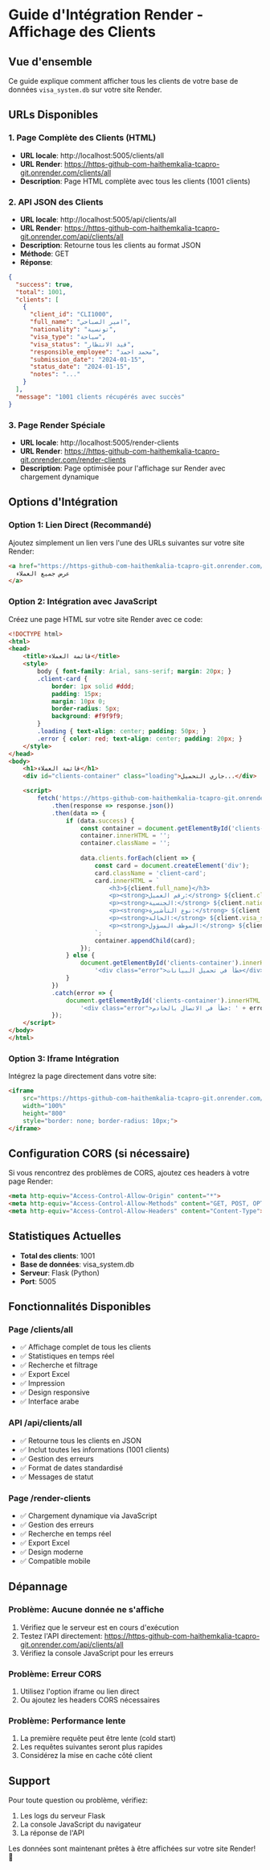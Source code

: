 # Guide d'Intégration Render - Affichage des Clients

## Vue d'ensemble
Ce guide explique comment afficher tous les clients de votre base de données `visa_system.db` sur votre site Render.

## URLs Disponibles

### 1. Page Complète des Clients (HTML)
- **URL locale**: http://localhost:5005/clients/all
- **URL Render**: https://https-github-com-haithemkalia-tcapro-git.onrender.com/clients/all
- **Description**: Page HTML complète avec tous les clients (1001 clients)

### 2. API JSON des Clients
- **URL locale**: http://localhost:5005/api/clients/all
- **URL Render**: https://https-github-com-haithemkalia-tcapro-git.onrender.com/api/clients/all
- **Description**: Retourne tous les clients au format JSON
- **Méthode**: GET
- **Réponse**: 
```json
{
  "success": true,
  "total": 1001,
  "clients": [
    {
      "client_id": "CLI1000",
      "full_name": "امير الصباحي",
      "nationality": "تونسية",
      "visa_type": "سياحة",
      "visa_status": "قيد الانتظار",
      "responsible_employee": "محمد احمد",
      "submission_date": "2024-01-15",
      "status_date": "2024-01-15",
      "notes": "..."
    }
  ],
  "message": "1001 clients récupérés avec succès"
}
```

### 3. Page Render Spéciale
- **URL locale**: http://localhost:5005/render-clients
- **URL Render**: https://https-github-com-haithemkalia-tcapro-git.onrender.com/render-clients
- **Description**: Page optimisée pour l'affichage sur Render avec chargement dynamique

## Options d'Intégration

### Option 1: Lien Direct (Recommandé)
Ajoutez simplement un lien vers l'une des URLs suivantes sur votre site Render:
```html
<a href="https://https-github-com-haithemkalia-tcapro-git.onrender.com/clients/all" target="_blank">
  عرض جميع العملاء
</a>
```

### Option 2: Intégration avec JavaScript
Créez une page HTML sur votre site Render avec ce code:

```html
<!DOCTYPE html>
<html>
<head>
    <title>قائمة العملاء</title>
    <style>
        body { font-family: Arial, sans-serif; margin: 20px; }
        .client-card { 
            border: 1px solid #ddd; 
            padding: 15px; 
            margin: 10px 0; 
            border-radius: 5px; 
            background: #f9f9f9;
        }
        .loading { text-align: center; padding: 50px; }
        .error { color: red; text-align: center; padding: 20px; }
    </style>
</head>
<body>
    <h1>قائمة العملاء</h1>
    <div id="clients-container" class="loading">جاري التحميل...</div>

    <script>
        fetch('https://https-github-com-haithemkalia-tcapro-git.onrender.com/api/clients/all')
            .then(response => response.json())
            .then(data => {
                if (data.success) {
                    const container = document.getElementById('clients-container');
                    container.innerHTML = '';
                    container.className = '';
                    
                    data.clients.forEach(client => {
                        const card = document.createElement('div');
                        card.className = 'client-card';
                        card.innerHTML = `
                            <h3>${client.full_name}</h3>
                            <p><strong>رقم العميل:</strong> ${client.client_id}</p>
                            <p><strong>الجنسية:</strong> ${client.nationality}</p>
                            <p><strong>نوع التأشيرة:</strong> ${client.visa_type}</p>
                            <p><strong>الحالة:</strong> ${client.visa_status}</p>
                            <p><strong>الموظف المسؤول:</strong> ${client.responsible_employee}</p>
                        `;
                        container.appendChild(card);
                    });
                } else {
                    document.getElementById('clients-container').innerHTML = 
                        '<div class="error">خطأ في تحميل البيانات</div>';
                }
            })
            .catch(error => {
                document.getElementById('clients-container').innerHTML = 
                    '<div class="error">خطأ في الاتصال بالخادم: ' + error.message + '</div>';
            });
    </script>
</body>
</html>
```

### Option 3: Iframe Intégration
Intégrez la page directement dans votre site:
```html
<iframe 
    src="https://https-github-com-haithemkalia-tcapro-git.onrender.com/render-clients" 
    width="100%" 
    height="800" 
    style="border: none; border-radius: 10px;">
</iframe>
```

## Configuration CORS (si nécessaire)

Si vous rencontrez des problèmes de CORS, ajoutez ces headers à votre page Render:

```html
<meta http-equiv="Access-Control-Allow-Origin" content="*">
<meta http-equiv="Access-Control-Allow-Methods" content="GET, POST, OPTIONS">
<meta http-equiv="Access-Control-Allow-Headers" content="Content-Type">
```

## Statistiques Actuelles
- **Total des clients**: 1001
- **Base de données**: visa_system.db
- **Serveur**: Flask (Python)
- **Port**: 5005

## Fonctionnalités Disponibles

### Page /clients/all
- ✅ Affichage complet de tous les clients
- ✅ Statistiques en temps réel
- ✅ Recherche et filtrage
- ✅ Export Excel
- ✅ Impression
- ✅ Design responsive
- ✅ Interface arabe

### API /api/clients/all
- ✅ Retourne tous les clients en JSON
- ✅ Inclut toutes les informations (1001 clients)
- ✅ Gestion des erreurs
- ✅ Format de dates standardisé
- ✅ Messages de statut

### Page /render-clients
- ✅ Chargement dynamique via JavaScript
- ✅ Gestion des erreurs
- ✅ Recherche en temps réel
- ✅ Export Excel
- ✅ Design moderne
- ✅ Compatible mobile

## Dépannage

### Problème: Aucune donnée ne s'affiche
1. Vérifiez que le serveur est en cours d'exécution
2. Testez l'API directement: https://https-github-com-haithemkalia-tcapro-git.onrender.com/api/clients/all
3. Vérifiez la console JavaScript pour les erreurs

### Problème: Erreur CORS
1. Utilisez l'option iframe ou lien direct
2. Ou ajoutez les headers CORS nécessaires

### Problème: Performance lente
1. La première requête peut être lente (cold start)
2. Les requêtes suivantes seront plus rapides
3. Considérez la mise en cache côté client

## Support
Pour toute question ou problème, vérifiez:
1. Les logs du serveur Flask
2. La console JavaScript du navigateur
3. La réponse de l'API

Les données sont maintenant prêtes à être affichées sur votre site Render! 🎉